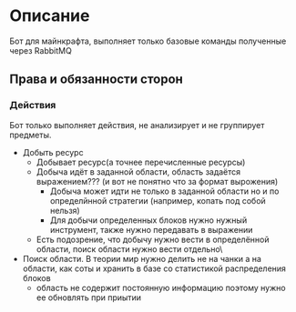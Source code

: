 # Описание

Бот для майнкрафта, выполняет только базовые команды полученные через RabbitMQ

## Права и обязанности сторон

### Действия
Бот только выполняет действия, не анализирует и не группирует предметы.

- Добыть ресурс
  - Добывает ресурс(а точнее перечисленные ресурсы)
  - Добыча идёт в заданной области, область задаётся выражением??? (и вот не понятно что за формат вырожения)
    - Добыча может идти не только в заданной области но и по определйнной стратегии (например, копать под собой нельзя)
    - Для добычи определенных блоков нужно нужный инструмент, также нужно передавать в выражении
  - Есть подозрение, что добычу нужно вести в определённой области, поиск области нужно вести отдельно\
- Поиск области. В теории мир нужно делить не на чанки а на области, как соты и хранить в базе со статистикой распределения блоков
  - область не содержит постоянную информацию поэтому нужно ее обновлять при приытии
